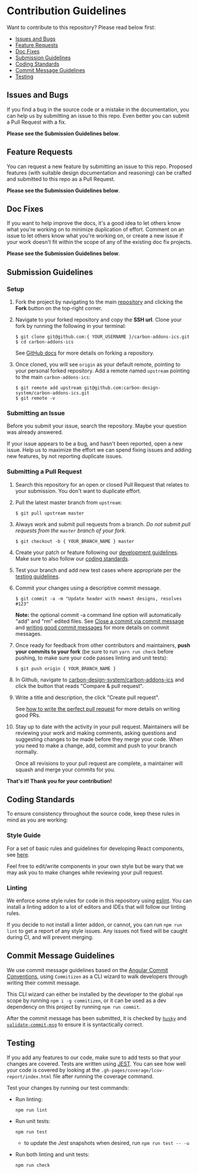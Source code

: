 # Contribution Guidelines

Want to contribute to this repository? Please read below first:

 - [Issues and Bugs](#issues-and-bugs)
 - [Feature Requests](#feature-requests)
 - [Doc Fixes](#doc-fixes)
 - [Submission Guidelines](#submission-guidelines)
 - [Coding Standards](#coding-standards)
 - [Commit Message Guidelines](#commit-message-guidlines)
 - [Testing](#testing)

## Issues and Bugs

If you find a bug in the source code or a mistake in the documentation, you can help us by
submitting an issue to this repo. Even better you can submit a Pull Request with a fix.

**Please see the Submission Guidelines below**.

## Feature Requests

You can request a new feature by submitting an issue to this repo. Proposed features (with suitable design documentation and reasoning) can be crafted and submitted to this repo as a Pull Request.

**Please see the Submission Guidelines below**.

## Doc Fixes

If you want to help improve the docs, it's a good idea to let others know what you're working on to minimize duplication of effort. Comment on an issue to let others know what you're working on, or create a new issue if your work doesn't fit within the scope of any of the existing doc fix projects.

**Please see the Submission Guidelines below**.

## Submission Guidelines

### Setup

1. Fork the project by navigating to the main [repository](https://github.com/carbon-design-system/carbon-addons-ics) and clicking the **Fork** button on the top-right corner.

2. Navigate to your forked repository and copy the **SSH url**. Clone your fork by running the following in your terminal:

	```
	$ git clone git@github.com:{ YOUR_USERNAME }/carbon-addons-ics.git
	$ cd carbon-addons-ics
	```

	See [GitHub docs](https://help.github.com/articles/fork-a-repo/) for more details on forking a repository.
	
3. Once cloned, you will see `origin` as your default remote, pointing to your personal forked repository. Add a remote named `upstream` pointing to the main `carbon-addons-ics`:

	```
	$ git remote add upstream git@github.com:carbon-design-system/carbon-addons-ics.git
	$ git remote -v
	```

### Submitting an Issue

Before you submit your issue, search the repository. Maybe your question was already answered.

If your issue appears to be a bug, and hasn't been reported, open a new issue. Help us to maximize the effort we can spend fixing issues and adding new features, by not reporting duplicate issues.

### Submitting a Pull Request

1. Search this repository for an open or closed Pull Request that relates to your submission. You don't want to duplicate effort.

2. Pull the latest master branch from `upstream`:

	```
	$ git pull upstream master
	```

3. Always work and submit pull requests from a branch. *Do not submit pull requests from the `master` branch of your fork*.

	```
	$ git checkout -b { YOUR_BRANCH_NAME } master
	```
	
3. Create your patch or feature following our [development guidelines](/README.md#development). Make sure to also follow our [coding standards](#coding-standards).

4. Test your branch and add new test cases where appropriate per the [testing guidelines](#testing).

5. Commit your changes using a descriptive commit message.

	```
	$ git commit -a -m "Update header with newest designs, resolves #123"
	```
 
	**Note:** the optional commit -a command line option will automatically "add" and "rm" edited files. See [Close a commit via commit message](https://help.github.com/articles/closing-issues-via-commit-messages/) and [writing good commit messages](https://github.com/erlang/otp/wiki/Writing-good-commit-messages) for more details on commit messages.
	
6. Once ready for feedback from other contributors and maintainers, **push your commits to your fork** (be sure to run `yarn run check` before pushing, to make sure your code passes linting and unit tests):

	```
	$ git push origin { YOUR_BRANCH_NAME }
	```
	
7. In Github, navigate to [carbon-design-system/carbon-addons-ics](https://github.com/carbon-design-system/carbon-addons-ics) and click the button that reads "Compare & pull request".

8. Write a title and description, the click "Create pull request".
	
	See [how to write the perfect pull request](https://github.com/blog/1943-how-to-write-the-perfect-pull-request) for more details on writing good PRs.

9. Stay up to date with the activity in your pull request. Maintainers will be reviewing your work and making comments, asking questions and suggesting changes to be made before they merge your code. When you need to make a change, add, commit and push to your branch normally.

	Once all revisions to your pull request are complete, a maintainer will squash and merge your commits for you.


**That's it! Thank you for your contribution!**


## Coding Standards

To ensure consistency throughout the source code, keep these rules in mind as you are working:

### Style Guide

For a set of basic rules and guidelines for developing React components, see [here](https://github.com/airbnb/javascript/tree/master/react#basic-rules).

Feel free to edit/write components in your own style but be wary that we may ask you to make changes while reviewing your pull request.

### Linting

We enforce some style rules for code in this repository using [eslint](http://eslint.org/). You can install a linting addon to a lot of editors and IDEs that will follow our linting rules.

If you decide to not install a linter addon, or cannot, you can run `npm run lint` to get a report of any style issues. Any issues not fixed will be caught during CI, and will prevent merging.

## Commit Message Guidelines

We use commit message guidelines based on the [Angular Commit Conventions](https://github.com/angular/angular.js/blob/master/CONTRIBUTING.md#commit), using `Commitizen` as a CLI wizard to walk developers through writing their commit message.  

This CLI wizard can either be installed by the developer to the global `npm` scope by running `npm i -g commitizen`, or it can be used as a dev dependency on this project by running `npm run commit`.

After the commit message has been submitted, it is checked by [`husky`](https://www.npmjs.com/package/husky) and [`validate-commit-msg`](https://www.npmjs.com/package/validate-commit-msg) to ensure it is syntactically correct.

## Testing

If you add any features to our code, make sure to add tests so that your changes are covered. Tests are written using [JEST](https://github.com/facebook/jest). You can see how well your code is covered by looking at the `.gh-pages/coverage/lcov-report/index.html` file after running the coverage command.

Test your changes by running our test commands:

* Run linting:

  ```
  npm run lint
  ```

* Run unit tests:

  ```
  npm run test
  ```

	* to update the Jest snapshots when desired, run `npm run test -- -u`

* Run both linting and unit tests:

  ```
  npm run check
  ```